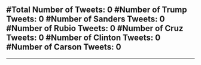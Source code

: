 #Total Number of Tweets: 0 
#Number of Trump Tweets: 0
#Number of Sanders Tweets: 0
#Number of Rubio Tweets: 0
#Number of Cruz Tweets: 0
#Number of Clinton Tweets: 0
#Number of Carson Tweets: 0
---
---
